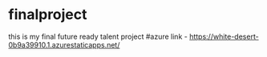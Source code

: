 # finalproject
this is my final future ready talent project
#azure link - https://white-desert-0b9a39910.1.azurestaticapps.net/
